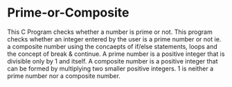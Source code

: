 # Prime-or-Composite
This C Program checks whether a number is prime or not.
This program checks whether an integer entered by the user is a prime number or not ie. a composite number using the concaepts of if/else statements, loops and the concept of break & continue.
A prime number is a positive integer that is divisible only by 1 and itself. 
A composite number is a positive integer that can be formed by multiplying two smaller positive integers.
1 is neither a prime number nor a composite number.
